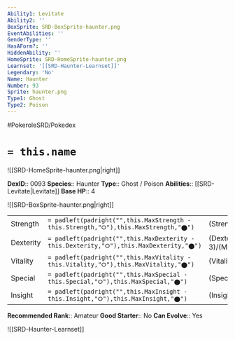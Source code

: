 ```yaml
---
Ability1: Levitate
Ability2: ''
BoxSprite: SRD-BoxSprite-haunter.png
EventAbilities: ''
GenderType: ''
HasAForm?: ''
HiddenAbility: ''
HomeSprite: SRD-HomeSprite-haunter.png
Learnset: '[[SRD-Haunter-Learnset]]'
Legendary: 'No'
Name: Haunter
Number: 93
Sprite: haunter.png
Type1: Ghost
Type2: Poison
---
```


#PokeroleSRD/Pokedex

# `= this.name`

![[SRD-HomeSprite-haunter.png|right]]

**DexID**:: 0093
**Species**:: Haunter
**Type**:: Ghost / Poison
**Abilities**:: [[SRD-Levitate|Levitate]]
**Base HP**:: 4

![[SRD-BoxSprite-haunter.png|right]]

|           |                                                                                        |                                          |
| --------- | -------------------------------------------------------------------------------------- | ---------------------------------------- |
| Strength  | `= padleft(padright("",this.MaxStrength - this.Strength,"⭘"),this.MaxStrength,"⬤")`    | (Strength::2)/(MaxStrength::4)   |
| Dexterity | `= padleft(padright("",this.MaxDexterity - this.Dexterity,"⭘"),this.MaxDexterity,"⬤")` | (Dexterity:: 3)/(MaxDexterity::6) |
| Vitality  | `= padleft(padright("",this.MaxVitality - this.Vitality,"⭘"),this.MaxVitality,"⬤")`    | (Vitality::2)/(MaxVitality::4)   |
| Special   | `= padleft(padright("",this.MaxSpecial - this.Special,"⭘"),this.MaxSpecial,"⬤")`       | (Special::3)/(MaxSpecial::6)     |
| Insight   | `= padleft(padright("",this.MaxInsight - this.Insight,"⭘"),this.MaxInsight,"⬤")`       | (Insight::2)/(MaxInsight::4)     |

**Recommended Rank**:: Amateur
**Good Starter**:: No
**Can Evolve**:: Yes

![[SRD-Haunter-Learnset]]